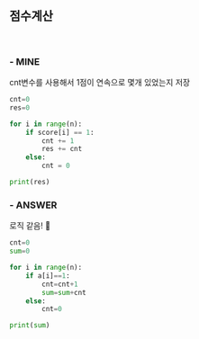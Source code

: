 
## 점수계산
<br>

### - MINE
cnt변수를 사용해서 1점이 연속으로 몇개 있었는지 저장   

```python
cnt=0
res=0

for i in range(n):
    if score[i] == 1:
        cnt += 1
        res += cnt
    else:
        cnt = 0

print(res)
```

### - ANSWER
로직 같음! 👏

```python
cnt=0
sum=0

for i in range(n):
    if a[i]==1:
        cnt=cnt+1
        sum=sum+cnt
    else:
        cnt=0

print(sum)
```